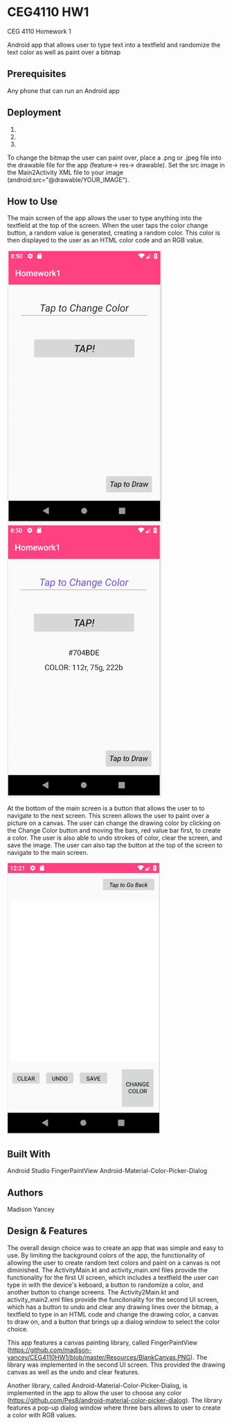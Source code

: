 # CEG4110 HW1
CEG 4110 Homework 1

Android app that allows user to type text into a textfield and randomize the text color as well as paint over a bitmap

## Prerequisites
Any phone that can run an Android app

## Deployment
1. 
2.
3.

To change the bitmap the user can paint over, place a .png or .jpeg file into the drawable file for the app (feature-> res-> drawable). Set the src image in the Main2Activity XML file to your image (android:src="@drawable/YOUR_IMAGE"). 

## How to Use
The main screen of the app allows the user to type anything into the textfield at the top of the screen. When the user taps the color change button, a random value is generated, creating a random color. This color is then displayed to the user as an HTML color code and an RGB value.

![screen1](https://github.com/madison-yancey/CEG4110HW1/blob/master/Resources/MainScreen.PNG)
![screen2](https://github.com/madison-yancey/CEG4110HW1/blob/master/Resources/MainScreen2.PNG)

At the bottom of the main screen is a button that allows the user to to navigate to the next screen. This screen allows the user to paint over a picture on a canvas. The user can change the drawing color by clicking on the Change Color button and moving the bars, red value bar first, to create a color. The user is also able to undo strokes of color, clear the screen, and save the image. The user can also tap the button at the top of the screen to navigate to the main screen.

![canvas](https://github.com/madison-yancey/CEG4110HW1/blob/master/Resources/BlankCanvas.PNG)

## Built With
Android Studio
FingerPaintView
Android-Material-Color-Picker-Dialog

## Authors
Madison Yancey

## Design & Features
The overall design choice was to create an app that was simple and easy to use. By limiting the background colors of the app, the functionality of allowing the user to create random text colors and paint on a canvas is not diminished. The ActivityMain.kt and activity_main.xml files provide the functionality for the first UI screen, which includes a textfield the user can type in with the device's keboard, a button to randomize a color, and another button to change screens. The Activity2Main.kt and activity_main2.xml files provide the funcitonality for the second UI screen, which has a button to undo and clear any drawing lines over the bitmap, a textfield to type in an HTML code and change the drawing color, a canvas to draw on, and a button that brings up a dialog window to select the color choice.

This app features a canvas painting library, called FingerPaintView (https://github.com/madison-yancey/CEG4110HW1/blob/master/Resources/BlankCanvas.PNG). The library was implemented in the second UI screen. This provided the drawing canvas as well as the undo and clear features. 

Another library, called Android-Material-Color-Picker-Dialog, is implemented in the app to allow the user to choose any color (https://github.com/Pes8/android-material-color-picker-dialog). The library features a pop-up dialog window where three bars allows to user to create a color with RGB values.
